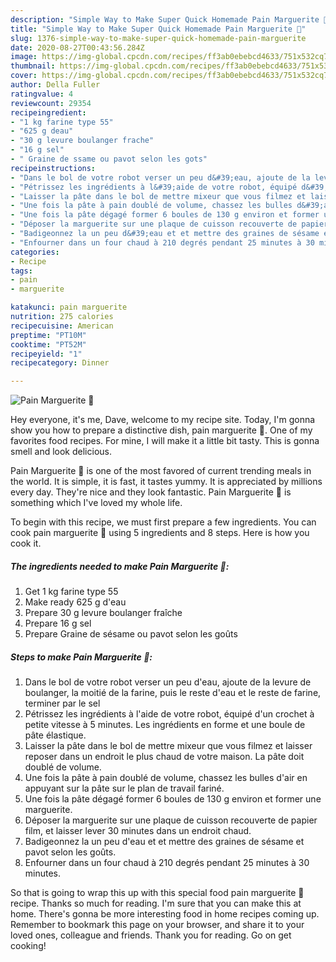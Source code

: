 ```yaml
---
description: "Simple Way to Make Super Quick Homemade Pain Marguerite 🌼"
title: "Simple Way to Make Super Quick Homemade Pain Marguerite 🌼"
slug: 1376-simple-way-to-make-super-quick-homemade-pain-marguerite
date: 2020-08-27T00:43:56.284Z
image: https://img-global.cpcdn.com/recipes/ff3ab0ebebcd4633/751x532cq70/pain-marguerite-🌼-photo-principale-de-la-recette.jpg
thumbnail: https://img-global.cpcdn.com/recipes/ff3ab0ebebcd4633/751x532cq70/pain-marguerite-🌼-photo-principale-de-la-recette.jpg
cover: https://img-global.cpcdn.com/recipes/ff3ab0ebebcd4633/751x532cq70/pain-marguerite-🌼-photo-principale-de-la-recette.jpg
author: Della Fuller
ratingvalue: 4
reviewcount: 29354
recipeingredient:
- "1 kg farine type 55"
- "625 g deau"
- "30 g levure boulanger frache"
- "16 g sel"
- " Graine de ssame ou pavot selon les gots"
recipeinstructions:
- "Dans le bol de votre robot verser un peu d&#39;eau, ajoute de la levure de boulanger, la moitié de la farine, puis le reste d&#39;eau et le reste de farine, terminer par le sel"
- "Pétrissez les ingrédients à l&#39;aide de votre robot, équipé d&#39;un crochet à petite vitesse à 5 minutes. Les ingrédients en forme et une boule de pâte élastique."
- "Laisser la pâte dans le bol de mettre mixeur que vous filmez et laisser reposer dans un endroit le plus chaud de votre maison. La pâte doit doublé de volume."
- "Une fois la pâte à pain doublé de volume, chassez les bulles d&#39;air en appuyant sur la pâte sur le plan de travail fariné."
- "Une fois la pâte dégagé former 6 boules de 130 g environ et former une marguerite."
- "Déposer la marguerite sur une plaque de cuisson recouverte de papier film, et laisser lever 30 minutes dans un endroit chaud."
- "Badigeonnez la un peu d&#39;eau et et mettre des graines de sésame et pavot selon les goûts."
- "Enfourner dans un four chaud à 210 degrés pendant 25 minutes à 30 minutes."
categories:
- Recipe
tags:
- pain
- marguerite

katakunci: pain marguerite 
nutrition: 275 calories
recipecuisine: American
preptime: "PT10M"
cooktime: "PT52M"
recipeyield: "1"
recipecategory: Dinner

---
```



![Pain Marguerite 🌼](https://img-global.cpcdn.com/recipes/ff3ab0ebebcd4633/751x532cq70/pain-marguerite-🌼-photo-principale-de-la-recette.jpg)

Hey everyone, it's me, Dave, welcome to my recipe site. Today, I'm gonna show you how to prepare a distinctive dish, pain marguerite 🌼. One of my favorites food recipes. For mine, I will make it a little bit tasty. This is gonna smell and look delicious.



Pain Marguerite 🌼 is one of the most favored of current trending meals in the world. It is simple, it is fast, it tastes yummy. It is appreciated by millions every day. They're nice and they look fantastic. Pain Marguerite 🌼 is something which I've loved my whole life.


To begin with this recipe, we must first prepare a few ingredients. You can cook pain marguerite 🌼 using 5 ingredients and 8 steps. Here is how you cook it.

<!--inarticleads1-->

##### The ingredients needed to make Pain Marguerite 🌼:

1. Get 1 kg farine type 55
1. Make ready 625 g d&#39;eau
1. Prepare 30 g levure boulanger fraîche
1. Prepare 16 g sel
1. Prepare  Graine de sésame ou pavot selon les goûts




<!--inarticleads2-->

##### Steps to make Pain Marguerite 🌼:

1. Dans le bol de votre robot verser un peu d&#39;eau, ajoute de la levure de boulanger, la moitié de la farine, puis le reste d&#39;eau et le reste de farine, terminer par le sel
1. Pétrissez les ingrédients à l&#39;aide de votre robot, équipé d&#39;un crochet à petite vitesse à 5 minutes. Les ingrédients en forme et une boule de pâte élastique.
1. Laisser la pâte dans le bol de mettre mixeur que vous filmez et laisser reposer dans un endroit le plus chaud de votre maison. La pâte doit doublé de volume.
1. Une fois la pâte à pain doublé de volume, chassez les bulles d&#39;air en appuyant sur la pâte sur le plan de travail fariné.
1. Une fois la pâte dégagé former 6 boules de 130 g environ et former une marguerite.
1. Déposer la marguerite sur une plaque de cuisson recouverte de papier film, et laisser lever 30 minutes dans un endroit chaud.
1. Badigeonnez la un peu d&#39;eau et et mettre des graines de sésame et pavot selon les goûts.
1. Enfourner dans un four chaud à 210 degrés pendant 25 minutes à 30 minutes.




So that is going to wrap this up with this special food pain marguerite 🌼 recipe. Thanks so much for reading. I'm sure that you can make this at home. There's gonna be more interesting food in home recipes coming up. Remember to bookmark this page on your browser, and share it to your loved ones, colleague and friends. Thank you for reading. Go on get cooking!
